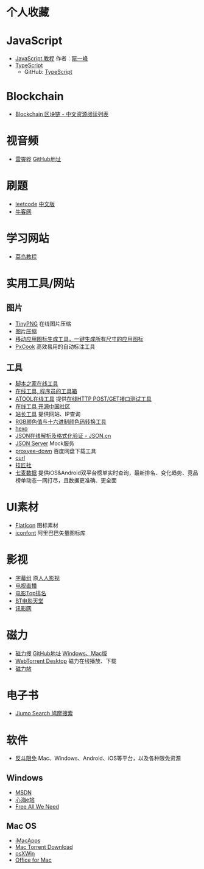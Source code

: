 # 个人收藏

# JavaScript
* [JavaScript 教程](https://wangdoc.com/javascript/index.html) 作者：[阮一峰](http://www.ruanyifeng.com/home.html)
* [TypeScript](http://www.typescriptlang.org)
    * GitHub: [TypeScript](https://GitHub.com/Microsoft/TypeScript)

# Blockchain
* [Blockchain 区块链 - 中文资源阅读列表](https://liuboyu.github.io/blockchain/)


# 视音频
* [雷霄骅](https://blog.csdn.net/leixiaohua1020) [GitHub地址](https://GitHub.com/leixiaohua1020)


# 刷题
* [leetcode](https://leetcode.com) [中文版](https://leetcode-cn.com)
* [牛客网](https://www.nowcoder.com)


# 学习网站
* [菜鸟教程](http://www.runoob.com)


# 实用工具/网站
## 图片
* [TinyPNG](https://tinypng.com) 在线图片压缩
* [图片压缩](https://img.top)
* [移动应用图标生成工具，一键生成所有尺寸的应用图标](https://icon.wuruihong.com)
* [PxCook](http://www.fancynode.com.cn/pxcook) 高效易用的自动标注工具

## 工具
* [脚本之家在线工具](http://tools.jb51.net)
* [在线工具, 程序员的工具箱](https://tool.lu)
* [ATOOL在线工具](http://www.atool.org) 提供[在线HTTP POST/GET接口测试工具](http://www.atool.org/httptest.php)
* [在线工具 开源中国社区](http://tool.oschina.net)
* [站长工具](http://tool.chinaz.com) 提供网站、IP查询
* [RGB颜色值与十六进制颜色码转换工具](http://www.sioe.cn/yingyong/yanse-rgb-16/)
* [hexo](https://hexo.io/zh-cn/)
* [JSON在线解析及格式化验证 - JSON.cn](https://www.json.cn)
* [JSON Server](https://GitHub.com/typicode/json-server) Mock服务
* [proxyee-down](https://GitHub.com/proxyee-down-org/proxyee-down) 百度网盘下载工具
* [curl](https://curl.haxx.se)
* [技匠社](http://jijiangshe.com)
* [七麦数据](https://www.qimai.cn) 提供iOS&Android双平台榜单实时查询，最新排名、变化趋势、竞品榜单动态一网打尽，且数据更准确、更全面


# UI素材
* [FlatIcon](https://www.flaticon.com) 图标素材
* [iconfont](http://iconfont.cn) 阿里巴巴矢量图标库


# 影视
* [字幕组](http://www.zimuzu.io) 原[人人影视](http://www.yyets.com)
* [电视直播](http://zb.iptv186.com/iptv.php?act=home)
* [电影Top排名](http://ifkdy.com/phb/douban.html)
* [BT电影天堂](http://www.btbtdy.net)
* [讯影网](http://www.xunyingwang.com)


# 磁力
* [磁力搜](http://bt.xiandan.in) [GitHub地址](https://github.com/dengyuhan/magnetW) [Windows、Mac版](https://github.com/youusername/magnetX)
* [WebTorrent Desktop](https://github.com/webtorrent/webtorrent-desktop) 磁力在线播放、下载
* [磁力站](http://oabt004.com)


# 电子书
* [Jiumo Search 鸠摩搜索](https://www.jiumodiary.com/)


# 软件
* [反斗限免](http://free.apprcn.com) Mac、Windows、Android、iOS等平台，以及各种限免资源


## Windows
* [MSDN](https://msdn.itellyou.cn)
* [心海e站](http://hrtsea.com)
* [Free All We Need](https://free.appnee.com)


## Mac OS
* [iMacApps](http://www.imacapps.net)
* [Mac Torrent Download](https://mac-torrent-download.net)
* [osXWin](http://www.osxwin.com)
* [Office for Mac](https://docs.microsoft.com/zh-cn/officeupdates/update-history-office-for-mac?redirectSourcePath=%252fzh-cn%252farticle%252foffice-2016-for-mac-%2525E7%25259A%252584%2525E6%25259B%2525B4%2525E6%252596%2525B0%2525E5%25258E%252586%2525E5%25258F%2525B2%2525E8%2525AE%2525B0%2525E5%2525BD%252595-700cab62-0d67-4f23-947b-3686cb1a8eb7)